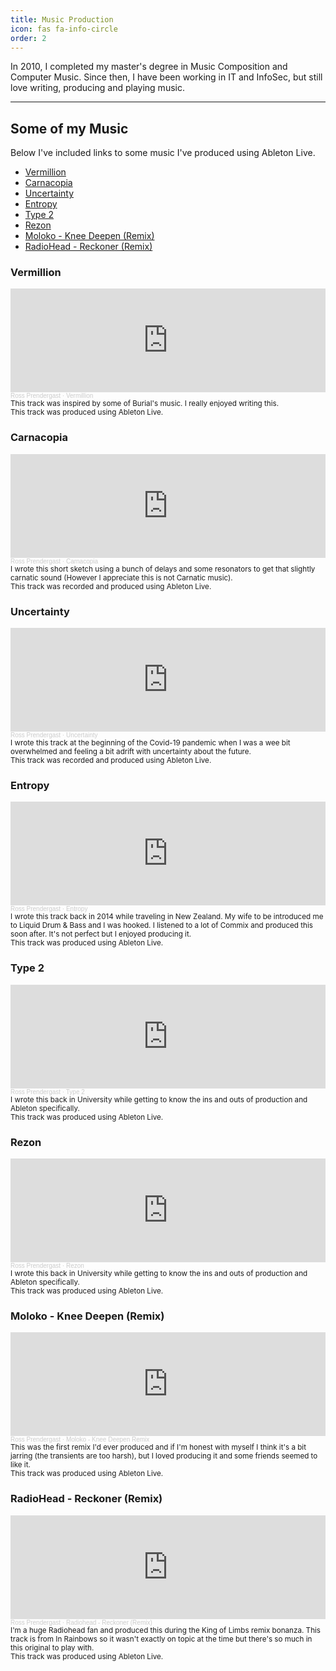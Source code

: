 ```yaml
---
title: Music Production
icon: fas fa-info-circle
order: 2
---
```



In 2010, I completed my master's degree in Music Composition and Computer Music. Since then, I have been working in IT and InfoSec, but still love writing, producing and playing music.
___

## Some of my Music

Below I've included links to some music I've produced using Ableton Live.

- [Vermillion](#Vermillion)
- [Carnacopia](#Carnacopia)
- [Uncertainty](#Uncertainty)
- [Entropy](#Entropy)
- [Type 2](#Type-2)
- [Rezon](#Rezon)
- [Moloko - Knee Deepen (Remix)](#Moloko)
- [RadioHead - Reckoner (Remix)](#Radiohead)

### <a id="Vermillion"></a> Vermillion
<iframe width="100%" height="166" scrolling="no" frameborder="no" allow="autoplay" src="https://w.soundcloud.com/player/?url=https%3A//api.soundcloud.com/tracks/1186916743&color=%23ff5500&auto_play=false&hide_related=false&show_comments=true&show_user=true&show_reposts=false&show_teaser=true"></iframe><div style="font-size: 10px; color: #cccccc;line-break: anywhere;word-break: normal;overflow: hidden;white-space: nowrap;text-overflow: ellipsis; font-family: Interstate,Lucida Grande,Lucida Sans Unicode,Lucida Sans,Garuda,Verdana,Tahoma,sans-serif;font-weight: 100;"><a href="https://soundcloud.com/beat-maxing" title="Ross Prendergast" target="_blank" style="color: #cccccc; text-decoration: none;">Ross Prendergast</a> · <a href="https://soundcloud.com/beat-maxing/vermillion" title="Vermillion" target="_blank" style="color: #cccccc; text-decoration: none;">Vermillion</a></div>
<sub>This track was inspired by some of Burial's music. I really enjoyed writing this.<br>This track was produced using Ableton Live. </sub>

### <a id="Carnacopia"></a> Carnacopia
<iframe width="100%" height="166" scrolling="no" frameborder="no" allow="autoplay" src="https://w.soundcloud.com/player/?url=https%3A//api.soundcloud.com/tracks/1186873270&color=%23ff5500&auto_play=false&hide_related=false&show_comments=true&show_user=true&show_reposts=false&show_teaser=true"></iframe><div style="font-size: 10px; color: #cccccc;line-break: anywhere;word-break: normal;overflow: hidden;white-space: nowrap;text-overflow: ellipsis; font-family: Interstate,Lucida Grande,Lucida Sans Unicode,Lucida Sans,Garuda,Verdana,Tahoma,sans-serif;font-weight: 100;"><a href="https://soundcloud.com/beat-maxing" title="Ross Prendergast" target="_blank" style="color: #cccccc; text-decoration: none;">Ross Prendergast</a> · <a href="https://soundcloud.com/beat-maxing/carnacopia" title="Carnacopia" target="_blank" style="color: #cccccc; text-decoration: none;">Carnacopia</a></div>
<sub>I wrote this short sketch using a bunch of delays and some resonators to get that slightly carnatic sound (However I appreciate this is not Carnatic music).<br>This track was recorded and produced using Ableton Live. </sub>

### <a id="Uncertainty"></a> Uncertainty
<iframe width="100%" height="166" scrolling="no" frameborder="no" allow="autoplay" src="https://w.soundcloud.com/player/?url=https%3A//api.soundcloud.com/tracks/1186903324&color=%23ff5500&auto_play=false&hide_related=false&show_comments=true&show_user=true&show_reposts=false&show_teaser=true"></iframe><div style="font-size: 10px; color: #cccccc;line-break: anywhere;word-break: normal;overflow: hidden;white-space: nowrap;text-overflow: ellipsis; font-family: Interstate,Lucida Grande,Lucida Sans Unicode,Lucida Sans,Garuda,Verdana,Tahoma,sans-serif;font-weight: 100;"><a href="https://soundcloud.com/beat-maxing" title="Ross Prendergast" target="_blank" style="color: #cccccc; text-decoration: none;">Ross Prendergast</a> · <a href="https://soundcloud.com/beat-maxing/uncertainty" title="Uncertainty" target="_blank" style="color: #cccccc; text-decoration: none;">Uncertainty</a></div>
<sub>I wrote this track at the beginning of the Covid-19 pandemic when I was a wee bit overwhelmed and feeling a bit adrift with uncertainty about the future.<br>This track was recorded and produced using Ableton Live. </sub>

### <a id="Entropy"></a> Entropy
<iframe  width="100%"  height="166"  scrolling="no"  frameborder="no"  allow="autoplay"  src="https://w.soundcloud.com/player/?url=https%3A//api.soundcloud.com/tracks/104176016&color=%23ff5500&auto_play=false&hide_related=false&show_comments=true&show_user=true&show_reposts=false&show_teaser=true"></iframe><div  style="font-size: 10px; color: #cccccc;line-break: anywhere;word-break: normal;overflow: hidden;white-space: nowrap;text-overflow: ellipsis; font-family: Interstate,Lucida Grande,Lucida Sans Unicode,Lucida Sans,Garuda,Verdana,Tahoma,sans-serif;font-weight: 100;"><a  href="https://soundcloud.com/beat-maxing"  title="Ross Prendergast"  target="_blank"  style="color: #cccccc; text-decoration: none;">Ross Prendergast</a> · <a  href="https://soundcloud.com/beat-maxing/entropy"  title="Entropy"  target="_blank"  style="color: #cccccc; text-decoration: none;">Entropy</a></div>
<sub>I wrote this track back in 2014 while traveling in New Zealand. My wife to be introduced me to Liquid Drum & Bass and I was hooked. I listened to a lot of Commix and produced this soon after. It's not perfect but I enjoyed producing it.<br>This track was produced using Ableton Live. </sub>

### <a id="Type-2"></a> Type 2
<iframe  width="100%"  height="166"  scrolling="no"  frameborder="no"  allow="autoplay"  src="https://w.soundcloud.com/player/?url=https%3A//api.soundcloud.com/tracks/104176045&color=%23ff5500&auto_play=false&hide_related=false&show_comments=true&show_user=true&show_reposts=false&show_teaser=true"></iframe><div  style="font-size: 10px; color: #cccccc;line-break: anywhere;word-break: normal;overflow: hidden;white-space: nowrap;text-overflow: ellipsis; font-family: Interstate,Lucida Grande,Lucida Sans Unicode,Lucida Sans,Garuda,Verdana,Tahoma,sans-serif;font-weight: 100;"><a  href="https://soundcloud.com/beat-maxing"  title="Ross Prendergast"  target="_blank"  style="color: #cccccc; text-decoration: none;">Ross Prendergast</a> · <a  href="https://soundcloud.com/beat-maxing/type-2"  title="Type 2"  target="_blank"  style="color: #cccccc; text-decoration: none;">Type 2</a></div>
<sub>I wrote this back in University while getting to know the ins and outs of production and Ableton specifically. <br>This track was produced using Ableton Live. </sub>

### <a id="Rezon"></a> Rezon
<iframe  width="100%"  height="166"  scrolling="no"  frameborder="no"  allow="autoplay"  src="https://w.soundcloud.com/player/?url=https%3A//api.soundcloud.com/tracks/104175980&color=%23ff5500&auto_play=false&hide_related=false&show_comments=true&show_user=true&show_reposts=false&show_teaser=true"></iframe><div  style="font-size: 10px; color: #cccccc;line-break: anywhere;word-break: normal;overflow: hidden;white-space: nowrap;text-overflow: ellipsis; font-family: Interstate,Lucida Grande,Lucida Sans Unicode,Lucida Sans,Garuda,Verdana,Tahoma,sans-serif;font-weight: 100;"><a  href="https://soundcloud.com/beat-maxing"  title="Ross Prendergast"  target="_blank"  style="color: #cccccc; text-decoration: none;">Ross Prendergast</a> · <a  href="https://soundcloud.com/beat-maxing/rezon"  title="Rezon"  target="_blank"  style="color: #cccccc; text-decoration: none;">Rezon</a></div>
<sub>I wrote this back in University while getting to know the ins and outs of production and Ableton specifically. <br>This track was produced using Ableton Live. </sub>

### <a id="Moloko"></a> Moloko - Knee Deepen (Remix)
<iframe  width="100%"  height="166"  scrolling="no"  frameborder="no"  allow="autoplay"  src="https://w.soundcloud.com/player/?url=https%3A//api.soundcloud.com/tracks/56457598&color=%23ff5500&auto_play=false&hide_related=false&show_comments=true&show_user=true&show_reposts=false&show_teaser=true"></iframe><div  style="font-size: 10px; color: #cccccc;line-break: anywhere;word-break: normal;overflow: hidden;white-space: nowrap;text-overflow: ellipsis; font-family: Interstate,Lucida Grande,Lucida Sans Unicode,Lucida Sans,Garuda,Verdana,Tahoma,sans-serif;font-weight: 100;"><a  href="https://soundcloud.com/beat-maxing"  title="Ross Prendergast"  target="_blank"  style="color: #cccccc; text-decoration: none;">Ross Prendergast</a> · <a  href="https://soundcloud.com/beat-maxing/moloko-knee-deepen-remix"  title="Moloko - Knee Deepen Remix"  target="_blank"  style="color: #cccccc; text-decoration: none;">Moloko - Knee Deepen Remix</a></div>
<sub>This was the first remix I'd ever produced and if I'm honest with myself I think it's a bit jarring (the transients are too harsh), but I loved producing it and some friends seemed to like it.<br>This track was produced using Ableton Live. </sub>

### <a id="Radiohead"></a> RadioHead - Reckoner (Remix)
<iframe  width="100%"  height="166"  scrolling="no"  frameborder="no"  allow="autoplay"  src="https://w.soundcloud.com/player/?url=https%3A//api.soundcloud.com/tracks/53077108&color=%23ff5500&auto_play=false&hide_related=false&show_comments=true&show_user=true&show_reposts=false&show_teaser=true"></iframe><div  style="font-size: 10px; color: #cccccc;line-break: anywhere;word-break: normal;overflow: hidden;white-space: nowrap;text-overflow: ellipsis; font-family: Interstate,Lucida Grande,Lucida Sans Unicode,Lucida Sans,Garuda,Verdana,Tahoma,sans-serif;font-weight: 100;"><a  href="https://soundcloud.com/beat-maxing"  title="Ross Prendergast"  target="_blank"  style="color: #cccccc; text-decoration: none;">Ross Prendergast</a> · <a  href="https://soundcloud.com/beat-maxing/reckoner-remix"  title="Radiohead - Reckoner (Remix)"  target="_blank"  style="color: #cccccc; text-decoration: none;">Radiohead - Reckoner (Remix)</a></div>
<sub>I'm a huge Radiohead fan and produced this during the King of Limbs remix bonanza. This track is from In Rainbows so it wasn't exactly on topic at the time but there's so much in this original to play with.<br>This track was produced using Ableton Live. </sub>